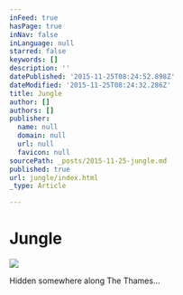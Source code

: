 ```yaml
---
inFeed: true
hasPage: true
inNav: false
inLanguage: null
starred: false
keywords: []
description: ''
datePublished: '2015-11-25T08:24:52.898Z'
dateModified: '2015-11-25T08:24:32.286Z'
title: Jungle
author: []
authors: []
publisher:
  name: null
  domain: null
  url: null
  favicon: null
sourcePath: _posts/2015-11-25-jungle.md
published: true
url: jungle/index.html
_type: Article

---
```

# Jungle
![](https://the-grid-user-content.s3-us-west-2.amazonaws.com/05588284-d166-472f-9b0c-6347091232ca.jpg)

Hidden somewhere along The Thames...